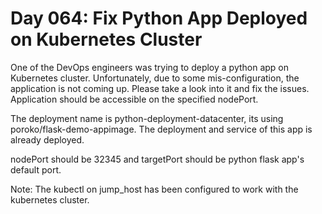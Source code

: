 # Day 064: Fix Python App Deployed on Kubernetes Cluster
One of the DevOps engineers was trying to deploy a python app on Kubernetes cluster. Unfortunately, due to some mis-configuration, the application is not coming up. Please take a look into it and fix the issues. Application should be accessible on the specified nodePort.



The deployment name is python-deployment-datacenter, its using poroko/flask-demo-appimage. The deployment and service of this app is already deployed.

nodePort should be 32345 and targetPort should be python flask app's default port.


Note: The kubectl on jump_host has been configured to work with the kubernetes cluster.